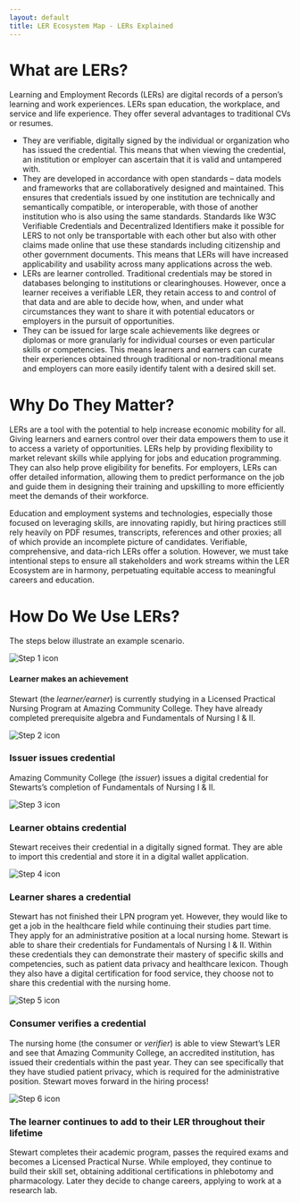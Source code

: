 ```yaml
---
layout: default
title: LER Ecosystem Map - LERs Explained
---
```

<div class="container-fluid">
    <div class="row mx-4 py-3">
        <div class="col">
            <h1>What are LERs?</h1>
        </div>
    </div>
    <div class="row mx-4">
        <div class="col">
            <p>Learning and Employment Records (LERs) are digital records of a person’s learning and work experiences. LERs span education, the workplace, and service and life experience. They offer several advantages to traditional CVs or resumes.</p>
            <ul class="list">
                <li>They are verifiable, digitally signed by the individual or organization who has issued the credential. This means that when viewing the credential, an institution or employer can ascertain that it is valid and untampered with.</li>
                <li>They are developed in accordance with open standards – data models and frameworks that are collaboratively designed and maintained. This ensures that credentials issued by one institution are technically and semantically compatible, or interoperable, with those of another institution who is also using the same standards. Standards like W3C Verifiable Credentials and Decentralized Identifiers make it possible for LERS to not only be transportable with each other but also with other claims made online that use these standards including citizenship and other government documents. This means that LERs will have increased applicability and usability across many applications across the web.
                </li>
                <li>LERs are learner controlled. Traditional credentials may be stored in databases belonging to institutions or clearinghouses. However, once a learner receives a verifiable LER, they retain access to and control of that data and are able to decide how, when, and under what circumstances they want to share it with potential educators or employers in the pursuit of opportunities.</li>
                <li>They can be issued for large scale achievements like degrees or diplomas or more granularly for individual courses or even particular skills or competencies. This means learners and earners can curate their experiences obtained through traditional or non-traditional means and employers can more easily identify talent with a desired skill set.</li>
            </ul>
        </div>
    </div>
    <div class="row mx-4 py-3">
        <div class="col">
            <h1>Why Do They Matter?</h1>
        </div>
    </div>
    <div class="row mx-4">
        <div class="col">
            <p>LERs are a tool with the potential to help increase economic mobility for all. Giving learners and earners control over their data empowers them to use it to access a variety of opportunities.  LERs help by providing flexibility to  market relevant skills while applying for jobs and education programming. They can also help prove eligibility for benefits. For employers, LERs can offer detailed information, allowing them to predict performance on the job and guide them in designing their training and upskilling to more efficiently meet the demands of their workforce. </p> 
            <p>Education and employment systems and technologies, especially those focused on leveraging skills, are innovating rapidly, but hiring practices still rely heavily on PDF resumes, transcripts, references and other proxies; all of which provide an incomplete picture of candidates. Verifiable, comprehensive, and data-rich LERs offer a solution. However, we must take intentional steps to ensure all stakeholders and work streams within the LER Ecosystem are in harmony, perpetuating equitable access to meaningful careers and education. </p>
        </div>
    </div>
    <div class="row mx-4 py-3">
        <div class="col">
            <h1>How Do We Use LERs?</h1>
            <p>The steps below illustrate an example scenario.</p>
        </div>
    </div>
    <div class="row mx-4 py-3">
         <div class="col-sm-2 text-center">
            <img class="w-75" src="./images/LERs-explained-step01-sm.png" loading="lazy" alt="Step 1 icon"/>
        </div>
        <div class="col-sm-10">
            <h4>Learner makes an achievement</h4>
            <p>Stewart (the <i>learner/earner</i>) is currently studying in a Licensed Practical Nursing Program at Amazing Community College. They have already completed prerequisite algebra and Fundamentals of Nursing I & II.</p>
        </div>
    </div>
    <div class="row mx-4 py-3">
        <div class="col-sm-2 text-center">
            <img class="w-75" src="./images/LERs-explained-step02-sm.png" loading="lazy" alt="Step 2 icon"/>
        </div>
        <div class="col-sm-10">
            <h3>Issuer issues credential</h3>
            <p>Amazing Community College (the <i>issuer</i>) issues a digital credential for Stewarts’s completion of Fundamentals of Nursing I & II.</p>
        </div>
    </div>
    <div class="row mx-4 py-3">
        <div class="col-sm-2 text-center">
            <img class="w-75" src="./images/LERs-explained-step03-sm.png" loading="lazy" alt="Step 3 icon"/>
        </div>
        <div class="col-sm-10">
            <h3>Learner obtains credential</h3>
            <p>Stewart receives their credential in a digitally signed format. They are able to import this credential and store it in a digital wallet application. </p>
        </div>
    </div>
    <div class="row mx-4 py-3">
        <div class="col-sm-2 text-center">
            <img class="w-75" src="./images/LERs-explained-step04-sm.png" loading="lazy" alt="Step 4 icon"/>
        </div>
        <div class="col-sm-10">
            <h3>Learner shares a credential</h3>
            <p>Stewart has not finished their LPN program yet. However, they would like to get a job in the healthcare field while continuing their studies part time. They apply for an administrative position at a local nursing home. Stewart is able to share their credentials for Fundamentals of Nursing I & II. Within these credentials they can demonstrate their mastery of specific skills and competencies, such as patient data privacy and healthcare lexicon. Though they also have a digital certification for food service, they choose not to share this credential with the nursing home. </p>
        </div>
    </div>
    <div class="row mx-4 py-3">
        <div class="col-sm-2 text-center">
            <img class="w-75" src="./images/LERs-explained-step05-sm.png" loading="lazy" alt="Step 5 icon"/>
        </div>
        <div class="col-sm-10">
            <h3>Consumer verifies a credential</h3>
            <p>The nursing home (the consumer or <i>verifier</i>) is able to view Stewart’s LER and see that Amazing Community College, an accredited institution, has issued their credentials within the past year. They can see specifically that they have studied patient privacy, which is required for the administrative position. Stewart moves forward in the hiring process!</p>
        </div>
    </div>
    <div class="row mx-4 py-3">
        <div class="col-sm-2 text-center">
            <img class="w-75" src="./images/LERs-explained-step06-sm.png" loading="lazy" alt="Step 6 icon"/>
         </div>
         <div class="col-sm-10">
            <h3> The learner continues to add to their LER throughout their lifetime</h3>
            <p>Stewart completes their academic program, passes the required exams and becomes a Licensed Practical Nurse. While employed, they continue to build their skill set, obtaining additional certifications in phlebotomy and pharmacology. Later they decide to change careers, applying to work at a research lab. </p>
        </div>
    </div>
</div>